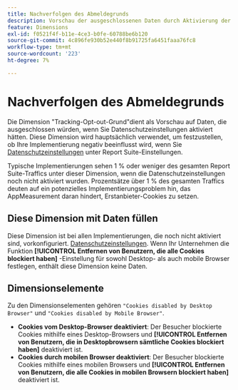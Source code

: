 ```yaml
---
title: Nachverfolgen des Abmeldegrunds
description: Vorschau der ausgeschlossenen Daten durch Aktivierung der Datenschutzeinstellungen
feature: Dimensions
exl-id: f0521f4f-b11e-4ce3-b0fe-60788be6b120
source-git-commit: 4c896fe930b52e440f8b91725fa6451faaa76fc8
workflow-type: tm+mt
source-wordcount: '223'
ht-degree: 7%

---
```


# Nachverfolgen des Abmeldegrunds

Die Dimension &quot;Tracking-Opt-out-Grund&quot;dient als Vorschau auf Daten, die ausgeschlossen würden, wenn Sie Datenschutzeinstellungen aktiviert hätten. Diese Dimension wird hauptsächlich verwendet, um festzustellen, ob Ihre Implementierung negativ beeinflusst wird, wenn Sie [Datenschutzeinstellungen](https://experienceleague.adobe.com/docs/core-services/interface/administration/ec-cookies/browser-cookie-settings.html) unter Report Suite-Einstellungen.

Typische Implementierungen sehen 1 % oder weniger des gesamten Report Suite-Traffics unter dieser Dimension, wenn die Datenschutzeinstellungen noch nicht aktiviert wurden. Prozentsätze über 1 % des gesamten Traffics deuten auf ein potenzielles Implementierungsproblem hin, das AppMeasurement daran hindert, Erstanbieter-Cookies zu setzen.

## Diese Dimension mit Daten füllen

Diese Dimension ist bei allen Implementierungen, die noch nicht aktiviert sind, vorkonfiguriert. [Datenschutzeinstellungen](https://experienceleague.adobe.com/docs/core-services/interface/administration/ec-cookies/browser-cookie-settings.html). Wenn Ihr Unternehmen die Funktion **[!UICONTROL Entfernen von Benutzern, die alle Cookies blockiert haben]** -Einstellung für sowohl Desktop- als auch mobile Browser festlegen, enthält diese Dimension keine Daten.

## Dimensionselemente

Zu den Dimensionselementen gehören `"Cookies disabled by Desktop Browser"` und `"Cookies disabled by Mobile Browser"`.

* **Cookies vom Desktop-Browser deaktiviert**: Der Besucher blockierte Cookies mithilfe eines Desktop-Browsers und **[!UICONTROL Entfernen von Benutzern, die in Desktopbrowsern sämtliche Cookies blockiert haben]** deaktiviert ist.
* **Cookies durch mobilen Browser deaktiviert**: Der Besucher blockierte Cookies mithilfe eines mobilen Browsers und **[!UICONTROL Entfernen von Benutzern, die alle Cookies in mobilen Browsern blockiert haben]** deaktiviert ist.
